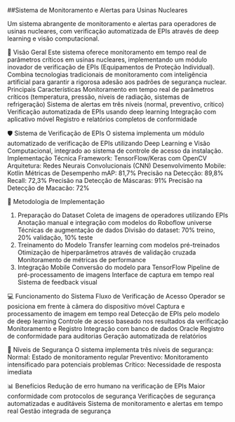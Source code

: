 ##Sistema de Monitoramento e Alertas para Usinas Nucleares

Um sistema abrangente de monitoramento e alertas para operadores de usinas nucleares, com verificação automatizada de EPIs através de deep learning e visão computacional.

🌟 Visão Geral 
Este sistema oferece monitoramento em tempo real de parâmetros críticos em usinas nucleares, implementando um módulo inovador de verificação de EPIs (Equipamentos de Proteção Individual). Combina tecnologias tradicionais de monitoramento com inteligência artificial para garantir a rigorosa adesão aos padrões de segurança nuclear. 
Principais Características
Monitoramento em tempo real de parâmetros críticos (temperatura, pressão, níveis de radiação, sistemas de refrigeração) Sistema de alertas em três níveis (normal, preventivo, crítico) Verificação automatizada de EPIs usando deep learning Integração com aplicativo móvel Registro e relatórios completos de conformidade

🛡️ Sistema de Verificação de EPIs 
O sistema implementa um módulo automatizado de verificação de EPIs utilizando Deep Learning e Visão Computacional, integrado ao sistema de controle de acesso da instalação. Implementação Técnica
Framework: TensorFlow/Keras com OpenCV Arquitetura: Redes Neurais Convolucionais (CNN) Desenvolvimento Mobile: Kotlin
Métricas de Desempenho
mAP: 81,7% Precisão na Detecção: 89,8% Recall: 72,3% Precisão na Detecção de Máscaras: 91% Precisão na Detecção de Macacão: 72%

🔧 Metodologia de Implementação
1.	Preparação do Dataset
Coleta de imagens de operadores utilizando EPIs Anotação manual e integração com modelos do Roboflow universe Técnicas de augmentação de dados Divisão do dataset: 70% treino, 20% validação, 10% teste
2.	Treinamento do Modelo
Transfer learning com modelos pré-treinados Otimização de hiperparâmetros através de validação cruzada Monitoramento de métricas de performance
3.	Integração Mobile
Conversão do modelo para TensorFlow Pipeline de pré-processamento de imagens Interface de captura em tempo real Sistema de feedback visual

💻 Funcionamento do Sistema Fluxo de Verificação de Acesso
Operador se posiciona em frente à câmera do dispositivo móvel Captura e processamento de imagem em tempo real Detecção de EPIs pelo modelo de deep learning Controle de acesso baseado nos resultados da verificação
Monitoramento e Registro
Integração com banco de dados Oracle Registro de conformidade para auditorias Geração automatizada de relatórios

🔐 Níveis de Segurança O sistema implementa três níveis de segurança:
Normal: Estado de monitoramento regular Preventivo: Monitoramento intensificado para potenciais problemas Crítico: Necessidade de resposta imediata

📊 Benefícios
Redução de erro humano na verificação de EPIs Maior conformidade com protocolos de segurança Verificações de segurança automatizadas e auditáveis Sistema de monitoramento e alertas em tempo real Gestão integrada de segurança

